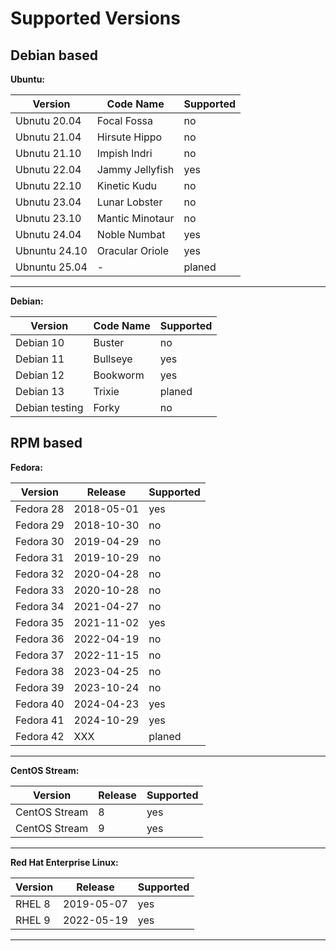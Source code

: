 # Supported Versions

## Debian based

**Ubuntu:**

| Version | Code Name | Supported |
|---------|-----------|-----------|
| Ubnutu 20.04   | Focal Fossa | no |
| Ubnutu 21.04   | Hirsute Hippo | no |
| Ubnutu 21.10   | Impish Indri | no |
| Ubnutu 22.04   | Jammy Jellyfish | yes |
| Ubnutu 22.10  | Kinetic Kudu | no |
| Ubnutu 23.04  | Lunar Lobster | no |
| Ubnutu 23.10  | Mantic Minotaur | no |
| Ubnutu 24.04  | Noble Numbat | yes |
| Ubnuntu 24.10 | Oracular Oriole | yes |
| Ubnuntu 25.04 | - | planed |

---

**Debian:**

| Version | Code Name | Supported |
|---------|-----------|-----------|
| Debian 10  | Buster | no |
| Debian 11   | Bullseye | yes |
| Debian 12  | Bookworm | yes |
| Debian 13  | Trixie | planed |
| Debian testing  | Forky | no |

## RPM based

**Fedora:**

| Version | Release | Supported |
|---------|-----------|-----------|
| Fedora 28  | 2018-05-01 | yes |
| Fedora 29  | 2018-10-30 | no |
| Fedora 30  | 2019-04-29 | no |
| Fedora 31  | 2019-10-29 | no |
| Fedora 32  | 2020-04-28 | no |
| Fedora 33  | 2020-10-28 | no |
| Fedora 34  | 2021-04-27 | no |
| Fedora 35  | 2021-11-02 | yes |
| Fedora 36   | 2022-04-19 | no |
| Fedora 37   | 2022-11-15 | no |
| Fedora 38   | 2023-04-25 | no |
| Fedora 39   | 2023-10-24 | no |
| Fedora 40   | 2024-04-23 | yes |
| Fedora 41   | 2024-10-29 | yes |
| Fedora 42   | XXX | planed |

---

**CentOS Stream:**

| Version | Release | Supported |
|---------|-----------|-----------|
| CentOS Stream| 8 | yes |
| CentOS Stream| 9 | yes |

---

**Red Hat Enterprise Linux:**

| Version | Release | Supported |
|---------|-----------|-----------|
| RHEL 8  | 2019-05-07 | yes |
| RHEL 9  | 2022-05-19 | yes |

---
